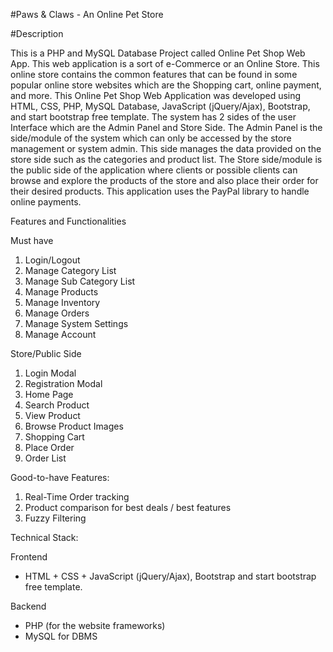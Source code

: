 #Paws & Claws - An Online Pet Store

#Description

This is a PHP and MySQL Database Project called Online Pet Shop Web App. This web application is a sort of e-Commerce or an Online Store. This online store contains the common features that can be found in some popular online store websites which are the Shopping cart, online payment, and more.
This Online Pet Shop Web Application was developed using HTML, CSS, PHP, MySQL Database, JavaScript (jQuery/Ajax), Bootstrap, and start bootstrap free template. The system has 2 sides of the user Interface which are the Admin Panel and Store Side. The Admin Panel is the side/module of the system which can only be accessed by the store management or system admin. This side manages the data provided on the store side such as the categories and product list. The Store side/module is the public side of the application where clients or possible clients can browse and explore the products of the store and also place their order for their desired products. This application uses the PayPal library to handle online payments.


Features and Functionalities

Must have
1. Login/Logout
2. Manage Category List
3. Manage Sub Category List
4. Manage Products
5. Manage Inventory
6. Manage Orders
7. Manage System Settings
8. Manage Account

Store/Public Side
1. Login Modal
2. Registration Modal
3. Home Page
4. Search Product
5. View Product
6. Browse Product Images
7. Shopping Cart
8. Place Order
9. Order List

Good-to-have Features:
1. Real-Time Order tracking
2. Product comparison for best deals / best features
3. Fuzzy Filtering

Technical Stack:

Frontend
- HTML + CSS + JavaScript (jQuery/Ajax), Bootstrap and start bootstrap free template.

Backend
- PHP (for the website frameworks)
- MySQL for DBMS
